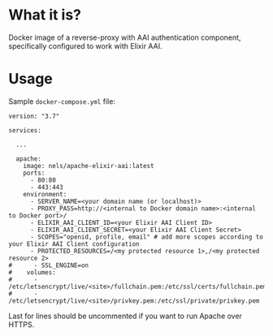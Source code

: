 # What it is?
Docker image of a reverse-proxy with AAI authentication component, specifically configured to work with Elixir AAI.

# Usage

Sample `docker-compose.yml` file:

```
version: "3.7"

services:

  ...

  apache:
    image: nels/apache-elixir-aai:latest
    ports:
      - 80:80
      - 443:443
    environment:
      - SERVER_NAME=<your domain name (or localhost)>
      - PROXY_PASS=http://<internal to Docker domain name>:<internal to Docker port>/
      - ELIXIR_AAI_CLIENT_ID=<your Elixir AAI Client ID>
      - ELIXIR_AAI_CLIENT_SECRET=<your Elixir AAI Client Secret>
      - SCOPES="openid, profile, email" # add more scopes according to your Elixir AAI Client configuration
      - PROTECTED_RESOURCES=/<my protected resource 1>,/<my protected resource 2>
#      - SSL_ENGINE=on
#    volumes:
#      - /etc/letsencrypt/live/<site>/fullchain.pem:/etc/ssl/certs/fullchain.pem
#      - /etc/letsencrypt/live/<site>/privkey.pem:/etc/ssl/private/privkey.pem

```

Last for lines should be uncommented if you want to run Apache over HTTPS.
